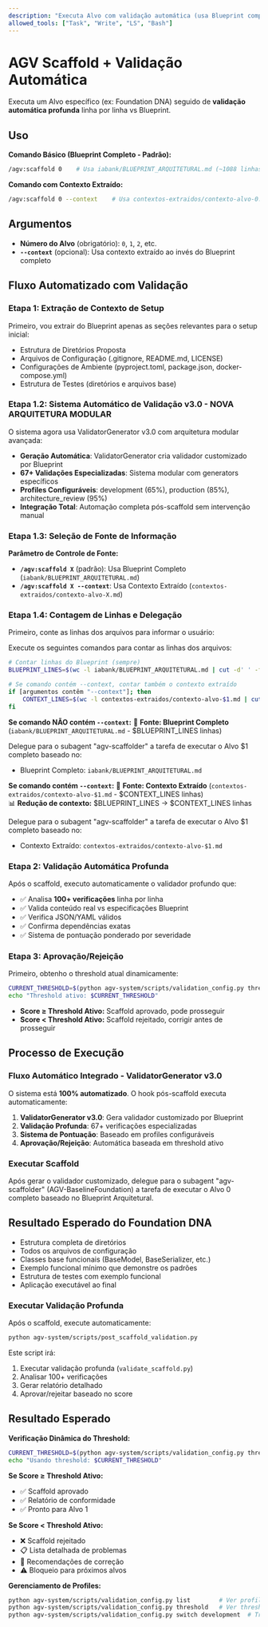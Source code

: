 ```yaml
---
description: "Executa Alvo com validação automática (usa Blueprint completo por padrão, --context para contexto extraído)"
allowed_tools: ["Task", "Write", "LS", "Bash"]
---
```


# AGV Scaffold + Validação Automática

Executa um Alvo específico (ex: Foundation DNA) seguido de **validação automática profunda** linha por linha vs Blueprint.

## Uso

**Comando Básico (Blueprint Completo - Padrão):**
```bash
/agv:scaffold 0    # Usa iabank/BLUEPRINT_ARQUITETURAL.md (~1088 linhas)
```

**Comando com Contexto Extraído:**
```bash
/agv:scaffold 0 --context    # Usa contextos-extraidos/contexto-alvo-0.md (~200 linhas)
```

## Argumentos
- **Número do Alvo** (obrigatório): `0`, `1`, `2`, etc.
- **`--context`** (opcional): Usa contexto extraído ao invés do Blueprint completo

## Fluxo Automatizado com Validação

### Etapa 1: Extração de Contexto de Setup

Primeiro, vou extrair do Blueprint apenas as seções relevantes para o setup inicial:

- Estrutura de Diretórios Proposta
- Arquivos de Configuração (.gitignore, README.md, LICENSE)
- Configurações de Ambiente (pyproject.toml, package.json, docker-compose.yml)
- Estrutura de Testes (diretórios e arquivos base)

### Etapa 1.2: Sistema Automático de Validação v3.0 - NOVA ARQUITETURA MODULAR

O sistema agora usa ValidatorGenerator v3.0 com arquitetura modular avançada:

- **Geração Automática**: ValidatorGenerator cria validador customizado por Blueprint
- **67+ Validações Especializadas**: Sistema modular com generators específicos  
- **Profiles Configuráveis**: development (65%), production (85%), architecture_review (95%)
- **Integração Total**: Automação completa pós-scaffold sem intervenção manual

### Etapa 1.3: Seleção de Fonte de Informação

**Parâmetro de Controle de Fonte:**

- **`/agv:scaffold X`** (padrão): Usa Blueprint Completo (`iabank/BLUEPRINT_ARQUITETURAL.md`)
- **`/agv:scaffold X --context`**: Usa Contexto Extraído (`contextos-extraidos/contexto-alvo-X.md`)

### Etapa 1.4: Contagem de Linhas e Delegação

Primeiro, conte as linhas dos arquivos para informar o usuário:

Execute os seguintes comandos para contar as linhas dos arquivos:

```bash
# Contar linhas do Blueprint (sempre)
BLUEPRINT_LINES=$(wc -l iabank/BLUEPRINT_ARQUITETURAL.md | cut -d' ' -f1)

# Se comando contém --context, contar também o contexto extraído
if [argumentos contêm "--context"]; then
    CONTEXT_LINES=$(wc -l contextos-extraidos/contexto-alvo-$1.md | cut -d' ' -f1)
fi
```

**Se comando NÃO contém `--context`:**
📄 **Fonte: Blueprint Completo** (`iabank/BLUEPRINT_ARQUITETURAL.md` - $BLUEPRINT_LINES linhas)

Delegue para o subagent "agv-scaffolder" a tarefa de executar o Alvo $1 completo baseado no:
- Blueprint Completo: `iabank/BLUEPRINT_ARQUITETURAL.md`

**Se comando contém `--context`:**
🎯 **Fonte: Contexto Extraído** (`contextos-extraidos/contexto-alvo-$1.md` - $CONTEXT_LINES linhas)  
📊 **Redução de contexto:** $BLUEPRINT_LINES → $CONTEXT_LINES linhas

Delegue para o subagent "agv-scaffolder" a tarefa de executar o Alvo $1 completo baseado no:
- Contexto Extraído: `contextos-extraidos/contexto-alvo-$1.md`

### Etapa 2: Validação Automática Profunda

Após o scaffold, executo automaticamente o validador profundo que:

- ✅ Analisa **100+ verificações** linha por linha
- ✅ Valida conteúdo real vs especificações Blueprint
- ✅ Verifica JSON/YAML válidos
- ✅ Confirma dependências exatas
- ✅ Sistema de pontuação ponderado por severidade

### Etapa 3: Aprovação/Rejeição

Primeiro, obtenho o threshold atual dinamicamente:

```bash
CURRENT_THRESHOLD=$(python agv-system/scripts/validation_config.py threshold)
echo "Threshold ativo: $CURRENT_THRESHOLD"
```

- **Score ≥ Threshold Ativo:** Scaffold aprovado, pode prosseguir
- **Score < Threshold Ativo:** Scaffold rejeitado, corrigir antes de prosseguir

## Processo de Execução

### Fluxo Automático Integrado - ValidatorGenerator v3.0

O sistema está **100% automatizado**. O hook pós-scaffold executa automaticamente:

1. **ValidatorGenerator v3.0**: Gera validador customizado por Blueprint
2. **Validação Profunda**: 67+ verificações especializadas
3. **Sistema de Pontuação**: Baseado em profiles configuráveis
4. **Aprovação/Rejeição**: Automática baseada em threshold ativo

### Executar Scaffold

Após gerar o validador customizado, delegue para o subagent "agv-scaffolder" (AGV-BaselineFoundation) a tarefa de executar o Alvo 0 completo baseado no Blueprint Arquitetural.

## Resultado Esperado do Foundation DNA

- Estrutura completa de diretórios
- Todos os arquivos de configuração
- Classes base funcionais (BaseModel, BaseSerializer, etc.)
- Exemplo funcional mínimo que demonstre os padrões
- Estrutura de testes com exemplo funcional
- Aplicação executável ao final

### Executar Validação Profunda

Após o scaffold, execute automaticamente:

```bash
python agv-system/scripts/post_scaffold_validation.py
```

Este script irá:

1. Executar validação profunda (`validate_scaffold.py`)
2. Analisar 100+ verificações
3. Gerar relatório detalhado
4. Aprovar/rejeitar baseado no score

## Resultado Esperado

**Verificação Dinâmica do Threshold:**

```bash
CURRENT_THRESHOLD=$(python agv-system/scripts/validation_config.py threshold)
echo "Usando threshold: $CURRENT_THRESHOLD"
```

**Se Score ≥ Threshold Ativo:**

- ✅ Scaffold aprovado
- ✅ Relatório de conformidade
- ✅ Pronto para Alvo 1

**Se Score < Threshold Ativo:**

- ❌ Scaffold rejeitado
- 📋 Lista detalhada de problemas
- 🔧 Recomendações de correção
- ⚠️ Bloqueio para próximos alvos

**Gerenciamento de Profiles:**
```bash
python agv-system/scripts/validation_config.py list        # Ver profiles disponíveis
python agv-system/scripts/validation_config.py threshold   # Ver threshold atual
python agv-system/scripts/validation_config.py switch development  # Trocar para development (65%)
```
